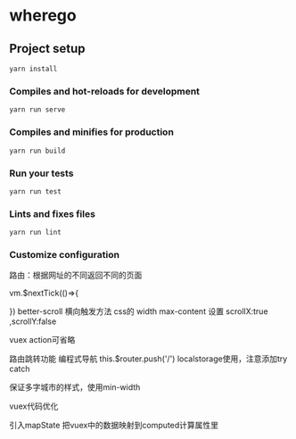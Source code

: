 # wherego

## Project setup
```
yarn install
```

### Compiles and hot-reloads for development
```
yarn run serve
```

### Compiles and minifies for production
```
yarn run build
```

### Run your tests
```
yarn run test
```

### Lints and fixes files
```
yarn run lint
```

### Customize configuration
路由：根据网址的不同返回不同的页面

vm.$nextTick(()=>{

})
better-scroll 横向触发方法
css的 width max-content
设置 scrollX:true ,scrollY:false

vuex 
action可省略

路由跳转功能
编程式导航
 this.$router.push('/')
 localstorage使用，注意添加try catch

保证多字城市的样式，使用min-width 

vuex代码优化

引入mapState 把vuex中的数据映射到computed计算属性里